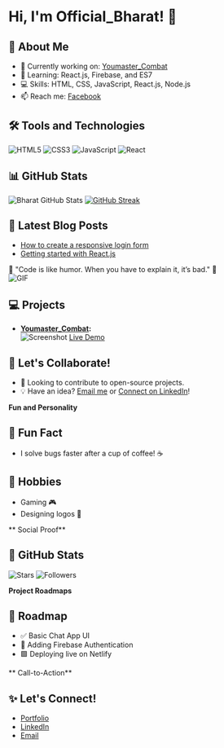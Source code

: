 # Hi, I'm Official_Bharat! 👋

## 🚀 About Me
- 🔭 Currently working on: [Youmaster_Combat](https://github.com/OfficialBharat)
- 🌱 Learning: React.js, Firebase, and ES7
- 💻 Skills: HTML, CSS, JavaScript, React.js, Node.js
- 📫 Reach me: [Facebook](https://www.facebook.com/profile.php?id=100076744035847)

## 🛠️ Tools and Technologies
![HTML5](https://img.shields.io/badge/HTML5-%23E34F26.svg?style=for-the-badge&logo=html5&logoColor=white)
![CSS3](https://img.shields.io/badge/CSS3-%231572B6.svg?style=for-the-badge&logo=css3&logoColor=white)
![JavaScript](https://img.shields.io/badge/JavaScript-%23F7DF1E.svg?style=for-the-badge&logo=javascript&logoColor=black)
![React](https://img.shields.io/badge/React-%2320232a.svg?style=for-the-badge&logo=react&logoColor=%2361DAFB)

## 📊 GitHub Stats
![Bharat GitHub Stats](https://github-readme-stats.vercel.app/api?username=Bheesham-mm&show_icons=true&theme=radical)
[![GitHub Streak](https://streak-stats.demolab.com/?user=Bheesham-mm&theme=radical)](https://git.io/streak-stats)

## 📝 Latest Blog Posts
- [How to create a responsive login form](#)
- [Getting started with React.js](#)

🌟 "Code is like humor. When you have to explain it, it’s bad." 🌟  
![GIF](https://media.giphy.com/media/13HgwGsXF0aiGY/giphy.gif)

## 💻 Projects  
- **[Youmaster_Combat](#):**  
  ![Screenshot](https://via.placeholder.com/400x200)
  [Live Demo](#)

## 🤝 Let's Collaborate!
- 🚀 Looking to contribute to open-source projects.
- 💡 Have an idea? [Email me](mailto:bhartu789@example.com) or [Connect on LinkedIn](#)!


**Fun and Personality**

## 🤔 Fun Fact
- I solve bugs faster after a cup of coffee! ☕

## 🎨 Hobbies  
- Gaming 🎮  
- Designing logos 🎨  


** Social Proof**
## 🌟 GitHub Stats
![Stars](https://img.shields.io/github/stars/Bheesham-mm?style=social)
![Followers](https://img.shields.io/github/followers/Bheesham-mm?style=social)

**Project Roadmaps**

## 🚧 Roadmap
- ✅ Basic Chat App UI
- 🔄 Adding Firebase Authentication
- 🟩 Deploying live on Netlify

** Call-to-Action**
## ✨ Let's Connect!
- [Portfolio](#)
- [LinkedIn](#) 
- [Email](mailto:bhk25mm@gmail.com)
